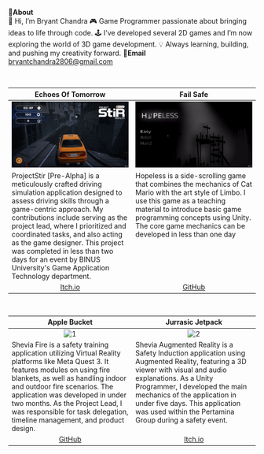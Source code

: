 **📌About** <br>
👋 Hi, I’m Bryant Chandra
🎮 Game Programmer passionate about bringing ideas to life through code.
🕹️ I’ve developed several 2D games and I’m now exploring the world of 3D game development.
💡 Always learning, building, and pushing my creativity forward.
**📩Email** <br>
bryantchandra2806@gmail.com

<br>

<table width="100%">
  <thead>
    <tr>
      <th width="50%" align="center"><a>Echoes Of Tomorrow</a></th>
      <th width="50%" align="center"><a>Fail Safe</a></th>
    </tr>
  </thead>
  <tbody>
    <tr>
      <td align="center">
        <img src="https://github.com/KXLVXN7/KXLVXN7/blob/main/gif/pstir.gif" alt="1" style="width:100%;height:auto;">
      </td>
      <td align="center">
        <img src="https://github.com/KXLVXN7/KXLVXN7/blob/main/gif/hpless_1.gif" alt="2" style="width:100%;height:auto;">
      </td>
    </tr>
    <tr>
      <td valign="text-top">ProjectStir [Pre-Alpha] is a meticulously crafted driving simulation application designed to assess driving skills through a game-centric approach. My contributions include serving as the project lead, where I prioritized and coordinated tasks, and also acting as the game designer. This project was completed in less than two days for an event by BINUS University's Game Application Technology department.
      </td>
      <td valign="text-top">Hopeless is a side-scrolling game that combines the mechanics of Cat Mario with the art style of Limbo. I use this game as a teaching material to introduce basic game programming concepts using Unity. The core game mechanics can be developed in less than one day
      </td>
    </tr>
    <tr>
      <td align="center"><a href="https://rexclavis.itch.io/echoes-of-tomorrow">Itch.io</a></td>
      <td align="center"><a href="https://github.com/Koala-Terbang/Gemastik2025">GitHub</a></td>
    </tr>
    <!-- <tr>
      <td align="center"><a href="https://www.youtube.com/watch?v=UWn3G_PZ_fA">Trailer</a></td> 
      <td align="center"><a href="https://www.youtube.com/watch?v=MXbSJmlWlX0">Trailer</a></td>
    </tr> -->
  </tbody>
</table>


<br>


<table width="100%">
  <thead>
    <tr>
      <th width="50%" align="center"><a>Apple Bucket</a></th>
      <th width="50%" align="center"><a>Jurrasic Jetpack</a></th>
    </tr>
  </thead>
  <tbody>
    <tr>
      <td align="center">
        <img src="https://www.shevia.id/assets/img/product/shevia-fire/3.png" alt="1" style="width:100%;height:auto;">
      </td>
      <td align="center">
        <img src="https://www.shevia.id/assets/img/product/shevia-ar/1.png" alt="2" style="width:100%;height:auto;">
      </td>
    </tr>
    <tr>
      <td valign="text-top">Shevia Fire is a safety training application utilizing Virtual Reality platforms like Meta Quest 3. It features modules on using fire blankets, as well as handling indoor and outdoor fire scenarios. The application was developed in under two months. As the Project Lead, I was responsible for task delegation, timeline management, and product design.
      </td>
      <td valign="text-top">Shevia Augmented Reality is a Safety Induction application using Augmented Reality, featuring a 3D viewer with visual and audio explanations. As a Unity Programmer, I developed the main mechanics of the application in under five days. This application was used within the Pertamina Group during a safety event.
      </td>
    </tr>
    <tr>
      <td align="center"><a href="https://github.com/Koala-Terbang/AppleBucket">GitHub</a></td>
      <td align="center"><a href="https://koalaterbang.itch.io/jurassic-jetpack">Itch.io</a></td>
    </tr>
    <!-- <tr>
      <td align="center"><a href="https://youtu.be/U301oBPnyCg">Trailer</a></td>
      <td align="center"><a href="https://youtu.be/6mlfc1Shwas">Trailer</a></td>
    </tr> -->
  </tbody>
</table>